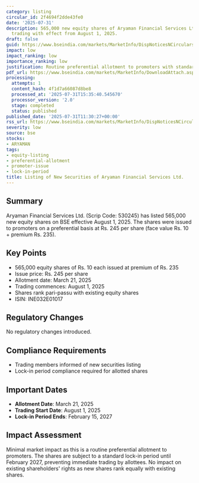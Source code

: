 ```yaml
---
category: listing
circular_id: 2f4694f2dde43fe0
date: '2025-07-31'
description: 565,000 new equity shares of Aryaman Financial Services Ltd. listed for
  trading with effect from August 1, 2025.
draft: false
guid: https://www.bseindia.com/markets/MarketInfo/DispNoticesNCirculars.aspx?Noticeid={A4F31BC9-8546-44C1-B85D-91751187120E}&noticeno=20250731-14&dt=07/31/2025&icount=14&totcount=57&flag=0
impact: low
impact_ranking: low
importance_ranking: low
justification: Routine preferential allotment to promoters with standard lock-in requirements
pdf_url: https://www.bseindia.com/markets/MarketInfo/DownloadAttach.aspx?id=20250731-14&attachedId=
processing:
  attempts: 1
  content_hash: 4f1d7a66087d8be8
  processed_at: '2025-07-31T15:35:40.545670'
  processor_version: '2.0'
  stage: completed
  status: published
published_date: '2025-07-31T11:30:27+00:00'
rss_url: https://www.bseindia.com/markets/MarketInfo/DispNoticesNCirculars.aspx?Noticeid={A4F31BC9-8546-44C1-B85D-91751187120E}&noticeno=20250731-14&dt=07/31/2025&icount=14&totcount=57&flag=0
severity: low
source: bse
stocks:
- ARYAMAN
tags:
- equity-listing
- preferential-allotment
- promoter-issue
- lock-in-period
title: Listing of New Securities of Aryaman Financial Services Ltd.
---
```


## Summary

Aryaman Financial Services Ltd. (Scrip Code: 530245) has listed 565,000 new equity shares on BSE effective August 1, 2025. The shares were issued to promoters on a preferential basis at Rs. 245 per share (face value Rs. 10 + premium Rs. 235).

## Key Points

- 565,000 equity shares of Rs. 10 each issued at premium of Rs. 235
- Issue price: Rs. 245 per share
- Allotment date: March 21, 2025
- Trading commences: August 1, 2025
- Shares rank pari-passu with existing equity shares
- ISIN: INE032E01017

## Regulatory Changes

No regulatory changes introduced.

## Compliance Requirements

- Trading members informed of new securities listing
- Lock-in period compliance required for allotted shares

## Important Dates

- **Allotment Date**: March 21, 2025
- **Trading Start Date**: August 1, 2025
- **Lock-in Period Ends**: February 15, 2027

## Impact Assessment

Minimal market impact as this is a routine preferential allotment to promoters. The shares are subject to a standard lock-in period until February 2027, preventing immediate trading by allottees. No impact on existing shareholders' rights as new shares rank equally with existing shares.